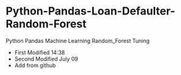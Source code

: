# Python-Pandas-Loan-Defaulter-Random-Forest
Python Pandas Machine Learning Random_Forest Tuning   
* First Modified 14:38 
* Second Modified July 09
* Add from github


